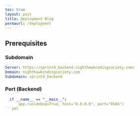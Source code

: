 ```yaml
---
toc: true
layout: post
title: Deployment Blog
permaurl: /deployment
---
```


## Prerequisites

### Subdomain

```yml
Server: https://sprint4_backend.nighthawkcodingsociety.com/
Domain: nighthawkcodingsociety.com
Subdomain: sprint4_backend
```

### Port (Backend)
```yml
  if __name__ == "__main__":
      app.run(debug=True, host="0.0.0.0", port="8504")
```yml